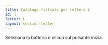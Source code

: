 ```yaml
---
title: Catalogo filtrato per lettera L
id: l
letter: L
layout: section-letter
---
```

Seleziona la batteria e clicca sul pulsante inizia.